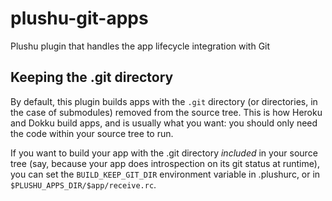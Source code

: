 # plushu-git-apps

Plushu plugin that handles the app lifecycle integration with Git

## Keeping the .git directory

By default, this plugin builds apps with the `.git` directory (or directories,
in the case of submodules) removed from the source tree. This is how Heroku and
Dokku build apps, and is usually what you want: you should only need the code
within your source tree to run.

If you want to build your app with the .git directory *included* in your source
tree (say, because your app does introspection on its git status at runtime),
you can set the `BUILD_KEEP_GIT_DIR` environment variable in .plushurc, or in
`$PLUSHU_APPS_DIR/$app/receive.rc`.
